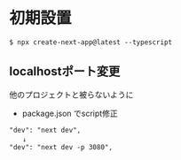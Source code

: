 # 初期設置
```
$ npx create-next-app@latest --typescript
```
## localhostポート変更
他のプロジェクトと被らないように
- package.json でscript修正
```
"dev": "next dev",
　　↓
"dev": "next dev -p 3080",
```